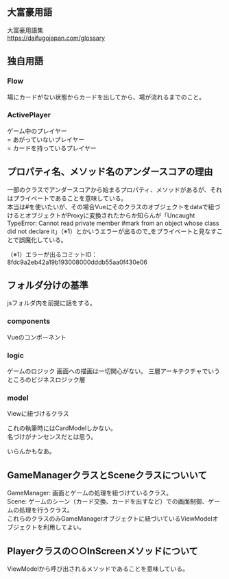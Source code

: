 
## 大富豪用語

大富豪用語集  
https://daifugojapan.com/glossary

## 独自用語

### Flow

場にカードがない状態からカードを出してから、場が流れるまでのこと。

### ActivePlayer

ゲーム中のプレイヤー  
= あがっていないプレイヤー  
= カードを持っているプレイヤー  

## プロパティ名、メソッド名のアンダースコアの理由

一部のクラスでアンダースコアから始まるプロパティ、メソッドがあるが、それはプライベートであることを意味している。  
本当は#を使いたいが、その場合Vueにそのクラスのオブジェクトをdataで紐づけるとオブジェクトがProxyに変換されたからか知らんが「Uncaught TypeError: Cannot read private member #mark from an object whose class did not declare it」（※1）とかいうエラーが出るので_をプライベートと見なすことで誤魔化している。  

（※1）エラーが出るコミットID：8fdc9a2eb42a19b193008000dddb55aa0f430e06

## フォルダ分けの基準

jsフォルダ内を前提に話をする。

### components

Vueのコンポーネント

### logic

ゲームのロジック
画面への描画は一切関心がない。
三層アーキテクチャでいうところのビジネスロジック層

### model

Viewに紐づけるクラス

これの執筆時にはCardModelしかない。  
名づけがナンセンスだとは思う。

いらんかもなあ。

## GameManagerクラスとSceneクラスについいて

GameManager: 画面とゲームの処理を紐づけているクラス。  
Scene: ゲームのシーン（カード交換、カードを出すなど）での画面制御、ゲームの処理を行うクラス。  
これらのクラスのみGameManagerオブジェクトに紐づいているViewModelオブジェクトを利用してよい。

## Playerクラスの○○InScreenメソッドについて

ViewModelから呼び出されるメソッドであることを意味している。


